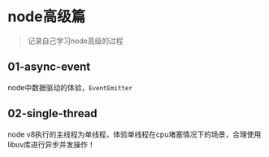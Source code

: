 # node高级篇
> 记录自己学习node高级的过程

## 01-async-event
node中数据驱动的体验，`EventEmitter`

## 02-single-thread
node v8执行的主线程为单线程，体验单线程在cpu堵塞情况下的场景，合理使用libuv库进行异步并发操作！
